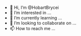 - 👋 Hi, I’m @HobartBrycei
- 👀 I’m interested in ...
- 🌱 I’m currently learning ...
- 💞️ I’m looking to collaborate on ...
- 📫 How to reach me ...

<!---
HobartBrycei/HobartBrycei is a ✨ special ✨ repository because its `README.md` (this file) appears on your GitHub profile.
You can click the Preview link to take a look at your changes.
--->
